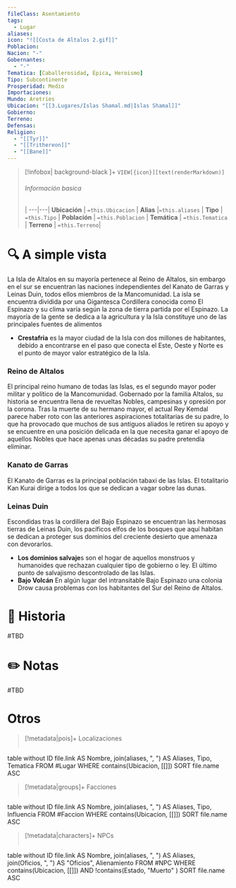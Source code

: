 ```yaml
---
fileClass: Asentamiento
tags:
  - Lugar
aliases: 
icon: "![[Costa de Altalos 2.gif]]"
Poblacion: 
Nacion: "-"
Gobernantes:
  - "-"
Tematica: [Caballerosidad, Épica, Heroismo]
Tipo: Subcontinente
Prosperidad: Medio
Importaciones: 
Mundo: Aretries
Ubicacion: "[[3.Lugares/Islas Shamal.md|Islas Shamal]]"
Gobierno: 
Terreno: 
Defensas: 
Religion:
  - "[[Tyr]]"
  - "[[Trithereon]]"
  - "[[Bane]]"
---
```



> [!infobox| background-black ]+
`VIEW[{icon}][text(renderMarkdown)]`
> ###### Información basica
>  |
> ---|---|
>  **Ubicación** | `=this.Ubicacion` |
> **Alias** |`=this.aliases` |
> **Tipo** | `=this.Tipo` |
> **Población** | `=this.Poblacion` |
> **Temática** | `=this.Tematica` |
> **Terreno** | `=this.Terreno`|

# 🔍 A simple vista

La Isla de Altalos en su mayoría pertenece al Reino de Altalos, sin embargo en el sur se encuentran las naciones independientes del Kanato de Garras y Leinas Duin, todos ellos miembros de la Mancomunidad. La isla se encuentra dividida por una Gigantesca Cordillera conocida como El Espinazo y su clima varía según la zona de tierra partida por el Espinazo. La mayoría de la gente se dedica a la agricultura y la Isla constituye uno de las principales fuentes de alimentos

- **Crestafria** es la mayor ciudad de la Isla con dos millones de habitantes, debido a encontrarse en el paso que conecta el Este, Oeste y Norte es el punto de mayor valor estratégico de la Isla.

### Reino de Altalos

El principal reino humano de todas las Islas, es el segundo mayor poder militar y político de la Mancomunidad. Gobernado por la familia Altalos, su historia se encuentra llena de revueltas Nobles, campesinas y opresión por la corona. Tras la muerte de su hermano mayor, el actual Rey Kemdal parece haber roto con las anteriores aspiraciones totalitarias de su padre, lo que ha provocado que muchos de sus antiguos aliados le retiren su apoyo y se encuentre en una posición delicada en la que necesita ganar el apoyo de aquellos Nobles que hace apenas unas décadas su padre pretendía eliminar.

### Kanato de Garras

El Kanato de Garras es la principal población tabaxi de las Islas. El totalitario Kan Kurai dirige a todos los que se dedican a vagar sobre las dunas.

### Leinas Duin

Escondidas tras la cordillera del Bajo Espinazo se encuentran las hermosas tierras de Leinas Duin, los pacíficos elfos de los bosques que aquí habitan se dedican a proteger sus dominios del creciente desierto que amenaza con devorarlos.

- **Los dominios salvaje**s son el hogar de aquellos monstruos y humanoides que rechazan cualquier tipo de gobierno o ley. El último punto de salvajismo descontrolado de las Islas.
- **Bajo Volcán** En algún lugar del intransitable Bajo Espinazo una colonia Drow causa problemas con los habitantes del Sur del Reino de Altalos.

# 📜 Historia

#TBD

# ✏️ Notas

#TBD

# Otros



> [!metadata|pois]+ Localizaciones
> ```dataview
table without ID file.link AS Nombre, join(aliases, ", ") AS Aliases, Tipo, Tematica
FROM #Lugar
WHERE  contains(Ubicacion, [[]])
SORT file.name ASC

> [!metadata|groups]+ Facciones
> ```dataview
table without ID file.link AS Nombre, join(aliases, ", ") AS Aliases, Tipo, Influencia
FROM #Faccion
WHERE  contains(Ubicacion, [[]])
SORT file.name ASC

> [!metadata|characters]+ NPCs
> ```dataview
table without ID file.link AS Nombre, join(aliases, ", ") AS Aliases, join(Oficios, ", ") AS "Oficios", Alienamiento
FROM #NPC
WHERE  contains(Ubicacion, [[]]) AND !contains(Estado, "Muerto" )
SORT file.name ASC